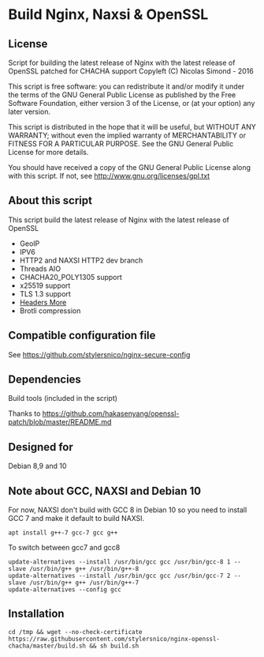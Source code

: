 Build Nginx, Naxsi & OpenSSL
============================

## License
Script for building the latest release of Nginx with the latest release of OpenSSL patched for CHACHA support
Copyleft (C) Nicolas Simond - 2016

This script is free software: you can redistribute it and/or modify
it under the terms of the GNU General Public License as published by
the Free Software Foundation, either version 3 of the License, or
(at your option) any later version.

This script is distributed in the hope that it will be useful,
but WITHOUT ANY WARRANTY; without even the implied warranty of
MERCHANTABILITY or FITNESS FOR A PARTICULAR PURPOSE.  See the
GNU General Public License for more details.

You should have received a copy of the GNU General Public License
along with this script.  If not, see <http://www.gnu.org/licenses/gpl.txt>

## About this script
This script build the latest release of Nginx with the latest release of OpenSSL

- GeoIP
- IPV6
- HTTP2 and NAXSI HTTP2 dev branch
- Threads AIO
- CHACHA20_POLY1305 support
- x25519 support
- TLS 1.3 support
- [Headers More](https://github.com/openresty/headers-more-nginx-module)
- Brotli compression

## Compatible configuration file

See https://github.com/stylersnico/nginx-secure-config

## Dependencies
Build tools (included in the script)

Thanks to https://github.com/hakasenyang/openssl-patch/blob/master/README.md

## Designed for
Debian 8,9 and 10

## Note about GCC, NAXSI and Debian 10

For now, NAXSI don't build with GCC 8 in Debian 10 so you need to install GCC 7 and make it default to build NAXSI.

`apt install g++-7 gcc-7 gcc g++`

To switch between gcc7 and gcc8

```
update-alternatives --install /usr/bin/gcc gcc /usr/bin/gcc-8 1 --slave /usr/bin/g++ g++ /usr/bin/g++-8
update-alternatives --install /usr/bin/gcc gcc /usr/bin/gcc-7 2 --slave /usr/bin/g++ g++ /usr/bin/g++-7
update-alternatives --config gcc
```


## Installation
`cd /tmp && wget --no-check-certificate https://raw.githubusercontent.com/stylersnico/nginx-openssl-chacha/master/build.sh && sh build.sh`
